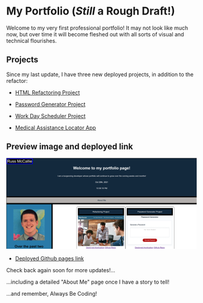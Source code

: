 # My Portfolio (*Still* a Rough Draft!)

Welcome to my very first professional portfolio! It may not look like much now, but over time it will become fleshed out with all sorts of visual and technical flourishes.

## Projects

Since my last update, I have three new deployed projects, in addition to the refactor:

* [HTML Refactoring Project](https://rmccallie.github.io/refactoring-html-project/)

* [Password Generator Project](https://rmccallie.github.io/Password-Generator-Project/)

* [Work Day Scheduler Project](https://rmccallie.github.io/Work-Day-Scheduler-Project/)

* [Medical Assistance Locator App](https://kennedysam168.github.io/Group-Project-1/)

## Preview image and deployed link

![A preview of my portfolio page](/assets/images/Portfolio-preview.PNG)

* [Deployed Github pages link](https://rmccallie.github.io/Portfolio-Project/)

Check back again soon for more updates!...

...including a detailed "About Me" page once I have a story to tell!

...and remember, Always Be Coding!
